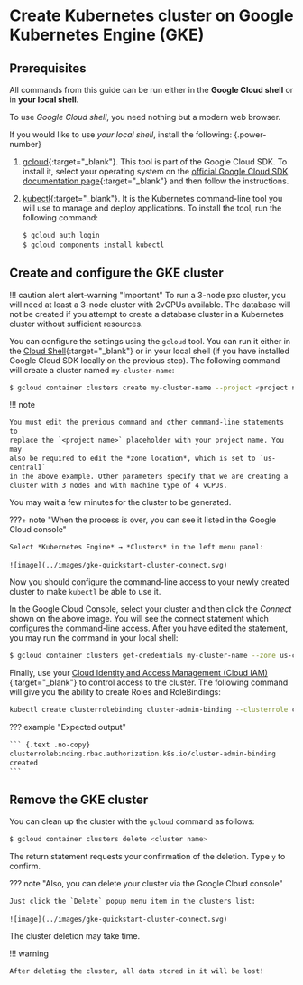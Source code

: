 # Create Kubernetes cluster on Google Kubernetes Engine (GKE)

## Prerequisites

All commands from this guide can be run either in the **Google Cloud shell** or in **your local shell**.

To use *Google Cloud shell*, you need nothing but a modern web browser.

If you would like to use *your local shell*, install the following:
{.power-number}

1. [gcloud](https://cloud.google.com/sdk/docs/quickstarts){:target="_blank"}. This tool is
    part of the Google Cloud SDK. To install it, select your operating
    system on the [official Google Cloud SDK documentation page](https://cloud.google.com/sdk/docs){:target="_blank"}
    and then follow the instructions.

2. [kubectl](https://cloud.google.com/kubernetes-engine/docs/quickstart#choosing_a_shell){:target="_blank"}.
    It is the Kubernetes command-line tool you will use to manage and deploy
    applications. To install the tool, run the following command:

    ``` {.bash data-prompt="$" }
    $ gcloud auth login
    $ gcloud components install kubectl
    ```

## Create and configure the GKE cluster

!!! caution alert alert-warning "Important"
    To run a 3-node pxc cluster, you will need at least a 3-node cluster with 2vCPUs available. The database will not be created if you attempt to create a database cluster in a Kubernetes cluster without sufficient resources.

You can configure the settings using the `gcloud` tool. You can run it either in
the [Cloud Shell](https://cloud.google.com/shell/docs/quickstart){:target="_blank"} or in your
local shell (if you have installed Google Cloud SDK locally on the previous
step). The following command will create a cluster named `my-cluster-name`:

``` {.bash data-prompt="$" }
$ gcloud container clusters create my-cluster-name --project <project name> --zone us-central1-a --cluster-version 1.25 --machine-type n1-standard-4 --num-nodes=3
```

!!! note

    You must edit the previous command and other command-line statements to
    replace the `<project name>` placeholder with your project name. You may
    also be required to edit the *zone location*, which is set to `us-central1`
    in the above example. Other parameters specify that we are creating a
    cluster with 3 nodes and with machine type of 4 vCPUs.

You may wait a few minutes for the cluster to be generated.

???+ note "When the process is over, you can see it listed in the Google Cloud console"

    Select *Kubernetes Engine* → *Clusters* in the left menu panel:

    ![image](../images/gke-quickstart-cluster-connect.svg)

Now you should configure the command-line access to your newly created cluster
to make `kubectl` be able to use it.

In the Google Cloud Console, select your cluster and then click the *Connect*
shown on the above image. You will see the connect statement which configures
the command-line access. After you have edited the statement, you may run the
command in your local shell:

``` {.bash data-prompt="$" }
$ gcloud container clusters get-credentials my-cluster-name --zone us-central1-a --project <project name>
```

Finally, use your [Cloud Identity and Access Management (Cloud IAM)](https://cloud.google.com/iam){:target="_blank"}
to control access to the cluster. The following command will give you the
ability to create Roles and RoleBindings:

```sh
kubectl create clusterrolebinding cluster-admin-binding --clusterrole cluster-admin --user $(gcloud config get-value core/account)
```

??? example "Expected output"

    ``` {.text .no-copy}
    clusterrolebinding.rbac.authorization.k8s.io/cluster-admin-binding created
    ```

## Remove the GKE cluster

You can clean up the cluster with the `gcloud` command as follows:

```{.bash data-prompt="$" }
$ gcloud container clusters delete <cluster name>
```

The return statement requests your confirmation of the deletion. Type `y` to confirm.

??? note "Also, you can delete your cluster via the Google Cloud console"

    Just click the `Delete` popup menu item in the clusters list:

    ![image](../images/gke-quickstart-cluster-connect.svg)

The cluster deletion may take time.

!!! warning

    After deleting the cluster, all data stored in it will be lost!
